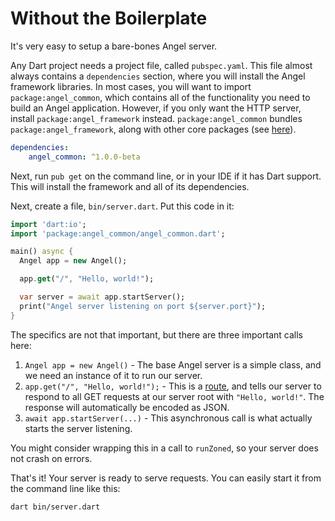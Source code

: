 # Without the Boilerplate
It's very easy to setup a bare-bones Angel server.

Any Dart project needs a project file, called `pubspec.yaml`. This file almost always contains a `dependencies` section, where you will install the Angel framework libraries. In most cases, you will want to import `package:angel_common`, which contains all of the functionality you need to build an Angel application. However, if you only want the HTTP server, install `package:angel_framework` instead. `package:angel_common` bundles `package:angel_framework`, along with other core packages (see [here](https://github.com/angel-dart/common)).

```yaml
dependencies:
    angel_common: ^1.0.0-beta
```

Next, run `pub get` on the command line, or in your IDE if it has Dart support. This will install the framework and all of its dependencies.

Next, create a file, `bin/server.dart`. Put this code in it:

```dart
import 'dart:io';
import 'package:angel_common/angel_common.dart';

main() async {
  Angel app = new Angel();

  app.get("/", "Hello, world!");

  var server = await app.startServer();
  print("Angel server listening on port ${server.port}");
}
```

The specifics are not that important, but there are three important calls here:

1. `Angel app = new Angel()` - The base Angel server is a simple class, and we need an instance of it to run our server.
2. `app.get("/", "Hello, world!");` - This is a [route](https://github.com/angel-dart/angel/wiki/Basic-Routing), and tells our server to respond to all GET requests at our server root with `"Hello, world!"`. The response will automatically be encoded as JSON.
3. `await app.startServer(...)` - This asynchronous call is what actually starts the server listening.

You might consider wrapping this in a call to `runZoned`, so your server does not crash on errors.

That's it! Your server is ready to serve requests. You can easily start it from the command line like this:

    dart bin/server.dart